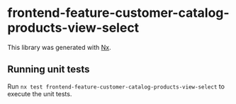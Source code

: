 # frontend-feature-customer-catalog-products-view-select

This library was generated with [Nx](https://nx.dev).

## Running unit tests

Run `nx test frontend-feature-customer-catalog-products-view-select` to execute the unit tests.
